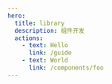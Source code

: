```yaml
---
hero:
  title: library
  description: 组件开发
  actions:
    - text: Hello
      link: /guide
    - text: World
      link: /components/foo
---
```

